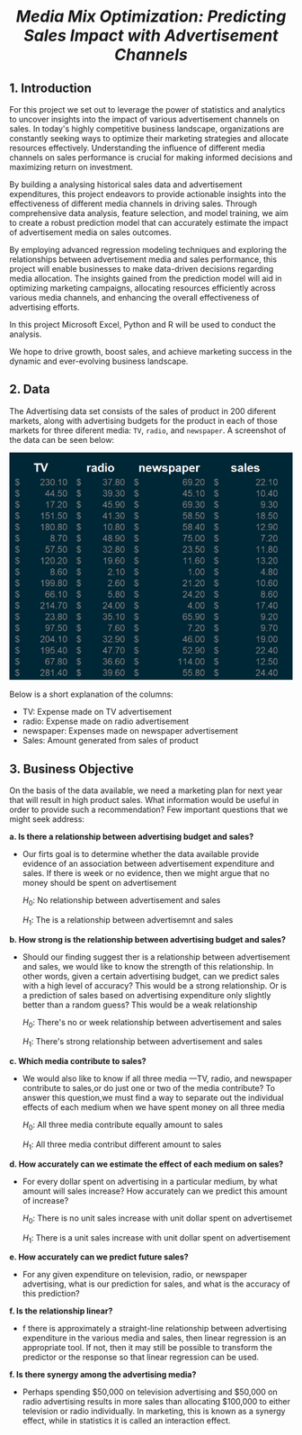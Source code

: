 # **<p style="text-align: center;font-style: italic;">Media Mix Optimization: Predicting Sales Impact with Advertisement Channels</p>**



## 1. Introduction

For this project we set out to leverage the power of statistics and analytics to uncover insights into the impact of various advertisement channels on sales. In today's highly competitive business landscape, organizations are constantly seeking ways to optimize their marketing strategies and allocate resources effectively. Understanding the influence of different media channels on sales performance is crucial for making informed decisions and maximizing return on investment.

By building a analysing historical sales data and advertisement expenditures, this project endeavors to provide actionable insights into the effectiveness of different media channels in driving sales. Through comprehensive data analysis, feature selection, and model training, we aim to create a robust prediction model that can accurately estimate the impact of advertisement media on sales outcomes.

By employing advanced regression modeling techniques and exploring the relationships between advertisement media and sales performance, this project will enable businesses to make data-driven decisions regarding media allocation. The insights gained from the prediction model will aid in optimizing marketing campaigns, allocating resources efficiently across various media channels, and enhancing the overall effectiveness of advertising efforts.

In this project Microsoft Excel, Python and R  will be used to conduct the analysis.

We hope to drive growth, boost sales, and achieve marketing success in the dynamic and ever-evolving business landscape.

## 2. Data

The Advertising data set consists of the sales of product
in 200 diferent markets, along with advertising budgets for the product in
each of those markets for three diferent media: `TV`, `radio`, and `newspaper`. A screenshot of the data can be seen below:

![alt text](images/dataset.png "Sales and ADverisement Expenditure")

Below is a short explanation of the columns:
* TV: Expense made on TV advertisement
* radio: Expense made on radio advertisement
* newspaper: Expenses made on newspaper advertisement
* Sales: Amount generated from sales of product


## 3. Business Objective

On the basis of the data available, we need a marketing plan for next year that will result in
high product sales. What information would be useful in order to provide
such a recommendation? Few important questions that we might seek address:

**a. Is there a relationship between advertising budget and sales?**

-  Our firts goal is to determine whether the data available provide evidence of an association between advertisement expenditure and sales. If there is week or no evidence, then we might argue that no money should be spent on advertisement

   $H_{0}$: No relationship between advertisement and sales 

   $H_{1}$: The is a relationship between advertisemnt and sales
   


**b. How strong is the relationship between advertising budget and sales?**

-  Should our finding suggest ther is a relationship between advertisement and sales, we would like to know the strength of this relationship. In other words, given a certain advertising budget, can we predict sales with a high level of accuracy? This would be a strong relationship. Or is a prediction of sales based on advertising expenditure only slightly better than a random guess? This would be a weak relationship
    
    $H_{0}$: There's no or week relationship between advertisement and sales
    
    $H_{1}$: There's strong relationship between advertisement and sales


**c. Which media contribute to sales?**
-   We would also like to know if all three media —TV, radio, and newspaper contribute to sales,or do just one or two of the media contribute? To answer this question,we must find a way to separate out the individual effects of each medium when we have spent money on all three media

    $H_{0}$: All three media contribute equally amount to sales
    
    $H_{1}$: All three media contribut different amount to sales
    

**d. How accurately can we estimate the effect of each medium on sales?**
- For every dollar spent on advertising in a particular medium, by what amount will sales increase? How accurately can we predict this amount of increase?

    $H_{0}$: There is no unit sales increase with unit dollar spent on advertisemet
    
    $H_{1}$: There is a unit sales increase with unit dollar spent on advertisement

**e. How accurately can we predict future sales?**
- For any given expenditure on television, radio, or newspaper advertising, what is our prediction for sales, and what is the accuracy of this prediction?



**f.  Is the relationship linear?**
- f there is approximately a straight-line relationship between advertising expenditure in the various media and sales, then linear regression is an appropriate tool. If not, then it may still be possible to transform the predictor or the response so that linear regression can be
used.

**f.  Is there synergy among the advertising media?**
- Perhaps spending $50,000 on television advertising and $50,000 on radio advertising results in more sales than allocating $100,000 to either television or radio individually. In marketing, this is known as a synergy effect, while in statistics it is called an interaction effect.




